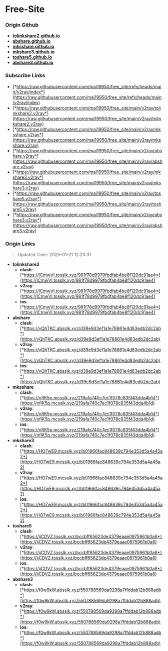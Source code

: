 # Free-Site

### Origin Github

- [**tolinkshare2.github.io**](https://github.com/tolinkshare2/tolinkshare2.github.io)
- [**abshare.github.io**](https://github.com/abshare/abshare.github.io)
- [**mksshare.github.io**](https://github.com/mksshare/mksshare.github.io)
- [**mkshare3.github.io**](https://github.com/mkshare3/mkshare3.github.io)
- [**toshare5.github.io**](https://github.com/toshare5/toshare5.github.io)
- [**abshare3.github.io**](https://github.com/abshare3/abshare3.github.io)

### Subscribe Links

- [*https://raw.githubusercontent.com/mai19950/free_site/refs/heads/main/v2ray/index*](https://raw.githubusercontent.com/mai19950/free_site/refs/heads/main/v2ray/index)
- [*https://raw.githubusercontent.com/mai19950/free_site/main/v2ray/tolinkshare2.v2ray*](https://raw.githubusercontent.com/mai19950/free_site/main/v2ray/tolinkshare2.v2ray)
- [*https://raw.githubusercontent.com/mai19950/free_site/main/v2ray/mksshare.v2ray*](https://raw.githubusercontent.com/mai19950/free_site/main/v2ray/mksshare.v2ray)
- [*https://raw.githubusercontent.com/mai19950/free_site/main/v2ray/abshare.v2ray*](https://raw.githubusercontent.com/mai19950/free_site/main/v2ray/abshare.v2ray)
- [*https://raw.githubusercontent.com/mai19950/free_site/main/v2ray/mkshare3.v2ray*](https://raw.githubusercontent.com/mai19950/free_site/main/v2ray/mkshare3.v2ray)
- [*https://raw.githubusercontent.com/mai19950/free_site/main/v2ray/toshare5.v2ray*](https://raw.githubusercontent.com/mai19950/free_site/main/v2ray/toshare5.v2ray)
- [*https://raw.githubusercontent.com/mai19950/free_site/main/v2ray/abshare3.v2ray*](https://raw.githubusercontent.com/mai19950/free_site/main/v2ray/abshare3.v2ray)

### Origin Links

> Updated Time: 2025-01-21 12:20:31

- **tolinkshare2**
  - **clash**: [*https://lCmwVl.tosslk.xyz/981f78d9979fbdfab4be8f120dc91ae4*](https://lCmwVl.tosslk.xyz/981f78d9979fbdfab4be8f120dc91ae4)
  - **v2ray**: [*https://lCmwVl.tosslk.xyz/981f78d9979fbdfab4be8f120dc91ae4*](https://lCmwVl.tosslk.xyz/981f78d9979fbdfab4be8f120dc91ae4)
  - **ios**: [*https://lCmwVl.tosslk.xyz/981f78d9979fbdfab4be8f120dc91ae4*](https://lCmwVl.tosslk.xyz/981f78d9979fbdfab4be8f120dc91ae4)
- **abshare**
  - **clash**: [*https://vQhTKC.absslk.xyz/d39e9d3ef1a1e78861e4d83edb2dc2ab*](https://vQhTKC.absslk.xyz/d39e9d3ef1a1e78861e4d83edb2dc2ab)
  - **v2ray**: [*https://vQhTKC.absslk.xyz/d39e9d3ef1a1e78861e4d83edb2dc2ab*](https://vQhTKC.absslk.xyz/d39e9d3ef1a1e78861e4d83edb2dc2ab)
  - **ios**: [*https://vQhTKC.absslk.xyz/d39e9d3ef1a1e78861e4d83edb2dc2ab*](https://vQhTKC.absslk.xyz/d39e9d3ef1a1e78861e4d83edb2dc2ab)
- **mksshare**
  - **clash**: [*https://nflK5p.mcsslk.xyz/219afa740c7ec1f078c835f43dda4b1d*](https://nflK5p.mcsslk.xyz/219afa740c7ec1f078c835f43dda4b1d)
  - **v2ray**: [*https://nflK5p.mcsslk.xyz/219afa740c7ec1f078c835f43dda4b1d*](https://nflK5p.mcsslk.xyz/219afa740c7ec1f078c835f43dda4b1d)
  - **ios**: [*https://nflK5p.mcsslk.xyz/219afa740c7ec1f078c835f43dda4b1d*](https://nflK5p.mcsslk.xyz/219afa740c7ec1f078c835f43dda4b1d)
- **mkshare3**
  - **clash**: [*https://HO7wE9.mcsslk.xyz/b01966fac848639c794e353d5a4a45a2*](https://HO7wE9.mcsslk.xyz/b01966fac848639c794e353d5a4a45a2)
  - **v2ray**: [*https://HO7wE9.mcsslk.xyz/b01966fac848639c794e353d5a4a45a2*](https://HO7wE9.mcsslk.xyz/b01966fac848639c794e353d5a4a45a2)
  - **ios**: [*https://HO7wE9.mcsslk.xyz/b01966fac848639c794e353d5a4a45a2*](https://HO7wE9.mcsslk.xyz/b01966fac848639c794e353d5a4a45a2)
- **toshare5**
  - **clash**: [*https://jiCDVZ.tosslk.xyz/bccbff65623de4379eaae0975961b0a6*](https://jiCDVZ.tosslk.xyz/bccbff65623de4379eaae0975961b0a6)
  - **v2ray**: [*https://jiCDVZ.tosslk.xyz/bccbff65623de4379eaae0975961b0a6*](https://jiCDVZ.tosslk.xyz/bccbff65623de4379eaae0975961b0a6)
  - **ios**: [*https://jiCDVZ.tosslk.xyz/bccbff65623de4379eaae0975961b0a6*](https://jiCDVZ.tosslk.xyz/bccbff65623de4379eaae0975961b0a6)
- **abshare3**
  - **clash**: [*https://f0w9kW.absslk.xyz/550788569da9298a7ffddab12b888adb*](https://f0w9kW.absslk.xyz/550788569da9298a7ffddab12b888adb)
  - **v2ray**: [*https://f0w9kW.absslk.xyz/550788569da9298a7ffddab12b888adb*](https://f0w9kW.absslk.xyz/550788569da9298a7ffddab12b888adb)
  - **ios**: [*https://f0w9kW.absslk.xyz/550788569da9298a7ffddab12b888adb*](https://f0w9kW.absslk.xyz/550788569da9298a7ffddab12b888adb)

